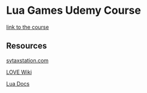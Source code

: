 # Lua Games Udemy Course

[link to the course](https://www.udemy.com/course/lua-love)

## Resources

[sytaxstation.com](https://syntaxstation.com/lua.html)

[LOVE Wiki](https://love2d.org/wiki/Main_Page)

[Lua Docs](https://www.lua.org/docs.html)
